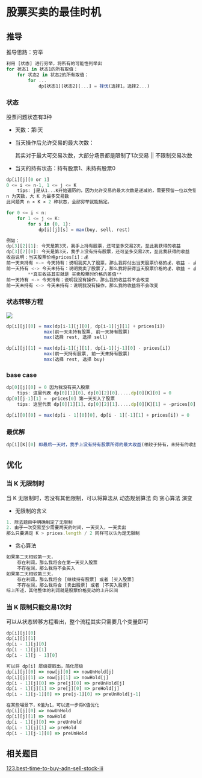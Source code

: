 # 股票买卖的最佳时机

## 推导
推导思路：穷举
```js
利用 [状态] 进行穷举，将所有的可能性列举出
for 状态1 in 状态1的所有取值：
    for 状态2 in 状态2的所有取值：
        for ...
            dp[状态1][状态2][...] = 择优(选择1，选择2...)

```

### 状态

股票问题状态有3种
- 天数：第i天

- 当天操作后允许交易的最大次数：

  其实对于最大可交易次数，大部分场景都是限制了1次交易 || 不限制交易次数

- 当天的持有状态：持有股票1、未持有股票0

```js
dp[i][j][0 or 1]
0 <= i <= n-1, 1 <= j <= K
    tips: j是从1...K开始遍历的，因为允许交易的最大次数是递减的，需要预留一位以免错误
n 为天数，大 K 为最多交易数
此问题共 n × K × 2 种状态，全部穷举就能搞定。

for 0 <= i < n:
    for 1 <= j <= K:
        for s in {0, 1}:
            dp[i][j][s] = max(buy, sell, rest)

例如：
dp[3][2][1]: 今天是第3天，我手上持有股票，还可至多交易2次，至此我获得的收益
dp[3][2][0]: 今天是第3天，我手上没有持有股票，还可至多交易2次，至此我获得的收益
收益说明：当天股票价格prices[i]：💰
前一天未持有 <-> 今天持有：说明我买入了股票，那么我将付出当天股票价格的💰，收益 - 💰
前一天持有 <-> 今天未持有：说明我卖了股票了，那么我将获得当天股票价格的💰，收益 + 💰
		**真实收益其实就是 买卖股票时价格的差值**
前一天持有 <-> 今天持有：说明我没有操作，那么我的收益将不会改变
前一天未持有 <-> 今天未持有：说明我没有操作，那么我的收益将不会改变
```

### 状态转移方程

![](https://tva1.sinaimg.cn/large/007S8ZIlgy1ghravyqc89j30m20efaa6.jpg)

```js
dp[i][j][0] = max(dp[i-1][j][0], dp[i-1][j][1] + prices[i])
			  max(前一天未持有股票, 前一天持有股票)
              max(选择 rest, 选择 sell)

dp[i][j][1] = max(dp[i-1][j][1], dp[i-1][j-1][0] - prices[i])
			  max(前一天持有股票, 前一天未持有股票)
              max(选择 rest, 选择 buy)
```

### base case

```js
dp[0][j][0] = 0 因为我没有买入股票
    tips: 这里代表 dp[0][1][0]、dp[0][2][0].....dp[0][K][0] = 0
dp[0][j-1][1] = -prices[0] 第一天买入了股票
    tips: 这里代表 dp[0][1][1]、dp[0][2][1].....dp[0][K][1] = -prices[0]

dp[i][0][0] = max(dp[i - 1][0][0], dp[i - 1][-1][1] + prices[i]) = 0
```

### 最优解

```js
dp[i][K][0] 即最后一天时，我手上没有持有股票所得的最大收益(相较于持有，未持有的收益肯定最大
```

## 优化
### 当 K 无限制时
当 K 无限制时，若没有其他限制，可以将算法从 动态规划算法 向 贪心算法 演变

- 无限制的含义
```js
1. 除去题目中明确制定了无限制
2. 由于一次交易至少需要两天的时间，一天买入，一天卖出
那么只要满足 K > prices.length / 2 同样可以认为是无限制
```
- 贪心算法
```js
如果第二天相较第一天，
    存在利润，那么我将会在第一天买入股票
    不存在润，那么我将不会买入
如果第二天相较第三天，
    存在利润，那么我将会 [继续持有股票] 或者 [买入股票]
    不存在润，那么我将会 [卖出股票] 或者 [不买入股票]
综上所述，其他整体的利润就是股票价格变动的上升区间
```

### 当 K 限制只能交易1次时
可以从状态转移方程看出，整个流程其实只需要几个变量即可
```js
dp[i][j][0]
dp[i][j][1]
dp[i - 1][j][0]
dp[i - 1][j][1]
dp[i - 1][j - 1][0]

可以将 dp[i] 层级提取出，简化层级
dp[i][j][0] => now[j][0] => nowUnHold[j]
dp[i][j][1] => now[j][1] => nowHold[j]
dp[i - 1][j][0] => pre[j][0] => preUnHold[j]
dp[i - 1][j][1] => pre[j][0] => preHold[j]
dp[i - 1][j-1][0] => pre[j-1][0] => preUnHold[j-1]

在某些場景下，K值为1，可以进一步将K值优化
dp[i][j][0] => nowUnHold
dp[i][j][1] => nowHold
dp[i - 1][j][0] => preUnHold
dp[i - 1][j][1] => preHold
dp[i - 1][j-1][0] => preUnHold
```

## 相关题目
[123.best-time-to-buy-adn-sell-stock-iii]()